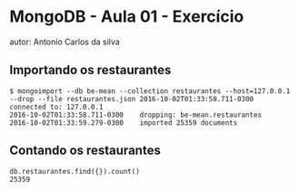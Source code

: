 # MongoDB - Aula 01 - Exercício
autor: Antonio Carlos da silva 

## Importando os restaurantes

```
$ mongoimport --db be-mean --collection restaurantes --host=127.0.0.1 --drop --file restaurantes.json 2016-10-02T01:33:58.711-0300	connected to: 127.0.0.1
2016-10-02T01:33:58.711-0300	dropping: be-mean.restaurantes
2016-10-02T01:33:59.279-0300	imported 25359 documents

```

## Contando os restaurantes

```
db.restaurantes.find({}).count()
25359
```
